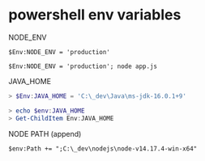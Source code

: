 # powershell env variables

NODE_ENV

```
$Env:NODE_ENV = 'production'

$Env:NODE_ENV = 'production'; node app.js
```

JAVA_HOME

```powershell
> $Env:JAVA_HOME = 'C:\_dev\Java\ms-jdk-16.0.1+9'

> echo $env:JAVA_HOME
> Get-ChildItem Env:JAVA_HOME

```

NODE PATH (append)

```
$env:Path += ";C:\_dev\nodejs\node-v14.17.4-win-x64"
```

